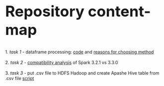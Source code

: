 <font size="8">**Repository content-map**</font>
<br>
<br>
<br>1. *task 1* - dataframe processing: [code](https://github.com/SolonnikovDV/testSberTask1/blob/master/task_1/stock_prices.py) and [reasons for choosing method](https://github.com/SolonnikovDV/testSberTask1/blob/master/task_1/reasons_of_method.md)
<br>
<br>2. *task 2* - [compatibility analysis](https://github.com/SolonnikovDV/testSberTask1/blob/master/task_2/compatibility_Spark_3.2.1_3.3.0.md) of Spark 3.2.1 vs 3.3.0
<br>
<br>3. *task 3* - put .csv file to HDFS Hadoop and create Apashe Hive table from .csv file [script](https://github.com/SolonnikovDV/testSberTask1/blob/master/task_3/hive_hadoop_bash_script.sh)
